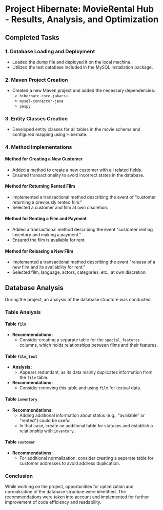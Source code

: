 # Project Hibernate: MovieRental Hub - Results, Analysis, and Optimization

## Completed Tasks

### 1. Database Loading and Deployment

- Loaded the dump file and deployed it on the local machine.
- Utilized the test database included in the MySQL installation package.

### 2. Maven Project Creation

- Created a new Maven project and added the necessary dependencies:
  - `hibernate-core-jakarta`
  - `mysql-connector-java`
  - `p6spy`

### 3. Entity Classes Creation

- Developed entity classes for all tables in the movie schema and configured mapping using Hibernate.

### 4. Method Implementations

#### Method for Creating a New Customer

- Added a method to create a new customer with all related fields.
- Ensured transactionality to avoid incorrect states in the database.

#### Method for Returning Rented Film

- Implemented a transactional method describing the event of "customer returning a previously rented film."
- Selected a customer and film at own discretion.

#### Method for Renting a Film and Payment

- Added a transactional method describing the event "customer renting inventory and making a payment."
- Ensured the film is available for rent.

#### Method for Releasing a New Film

- Implemented a transactional method describing the event "release of a new film and its availability for rent."
- Selected film, language, actors, categories, etc., at own discretion.

## Database Analysis

During the project, an analysis of the database structure was conducted.

### Table Analysis

#### Table `film`

- **Recommendations:**
  - Consider creating a separate table for the `special_features` columns, which holds relationships between films and their features.

#### Table `film_text`

- **Analysis:**
  - Appears redundant, as its data mainly duplicates information from the `film` table.
- **Recommendations:**
  - Consider removing this table and using `film` for textual data.

#### Table `inventory`

- **Recommendations:**
  - Adding additional information about status (e.g., "available" or "rented") could be useful.
  - In that case, create an additional table for statuses and establish a relationship with `inventory`.

#### Table `customer`

- **Recommendations:**
  - For additional normalization, consider creating a separate table for customer addresses to avoid address duplication.

### Conclusion

While working on the project, opportunities for optimization and normalization of the database structure were identified. The recommendations were taken into account and implemented for further improvement of code efficiency and readability.
